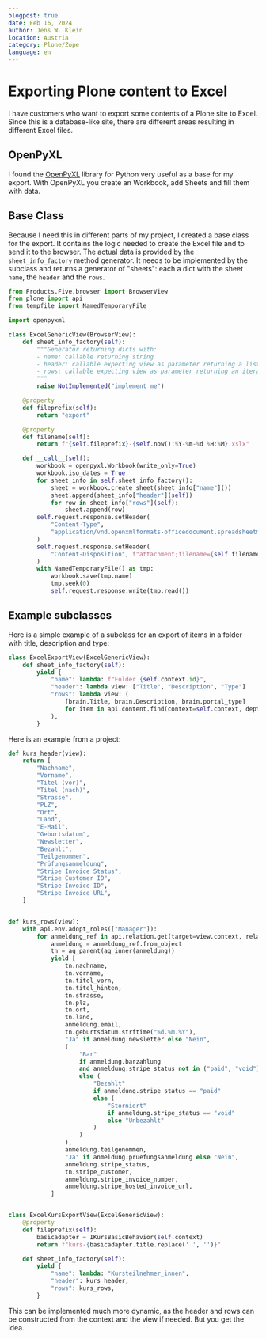 ```yaml
---
blogpost: true
date: Feb 16, 2024
author: Jens W. Klein
location: Austria
category: Plone/Zope
language: en
---
```


# Exporting Plone content to Excel

I have customers who want to export some contents of a Plone site to Excel.
Since this is a database-like site, there are different areas resulting in different Excel files.

## OpenPyXL

I found the [OpenPyXL](https://openpyxl.readthedocs.io/en/stable/) library for Python very useful as a base for my export.
With OpenPyXL you create an Workbook, add Sheets and fill them with data.

## Base Class

Because I need this in different parts of my project, I created a base class for the export.
It contains the logic needed to create the Excel file and to send it to the browser.
The actual data is provided by the `sheet_info_factory` method generator.
It needs to be implemented by the subclass and returns a generator of "sheets": each a dict with the sheet `name`, the `header` and the `rows`.

```python
from Products.Five.browser import BrowserView
from plone import api
from tempfile import NamedTemporaryFile

import openpyxml

class ExcelGenericView(BrowserView):
    def sheet_info_factory(self):
        """Generator returning dicts with:
        - name: callable returning string
        - header: callable expecting view as parameter returning a list of strings (first row)
        - rows: callable expecting view as parameter returning an iterable with lists of data
        """
        raise NotImplemented("implement me")

    @property
    def fileprefix(self):
        return "export"

    @property
    def filename(self):
        return f"{self.fileprefix}-{self.now():%Y-%m-%d %H:%M}.xslx"

    def __call__(self):
        workbook = openpyxl.Workbook(write_only=True)
        workbook.iso_dates = True
        for sheet_info in self.sheet_info_factory():
            sheet = workbook.create_sheet(sheet_info["name"]())
            sheet.append(sheet_info["header"](self))
            for row in sheet_info["rows"](self):
                sheet.append(row)
        self.request.response.setHeader(
            "Content-Type",
            "application/vnd.openxmlformats-officedocument.spreadsheetml.sheet",
        )
        self.request.response.setHeader(
            "Content-Disposition", f"attachment;filename={self.filename}"
        )
        with NamedTemporaryFile() as tmp:
            workbook.save(tmp.name)
            tmp.seek(0)
            self.request.response.write(tmp.read())
```

## Example subclasses

Here is a simple example of a subclass for an export of items in a folder with title, description and type:

```python
class ExcelExportView(ExcelGenericView):
    def sheet_info_factory(self):
        yield {
            "name": lambda: f"Folder {self.context.id}",
            "header": lambda view: ["Title", "Description", "Type"]
            "rows": lambda view: (
                [brain.Title, brain.Description, brain.portal_type]
                for item in api.content.find(context=self.context, depth=1)
            ),
        }
```

Here is an example from a project:

```python
def kurs_header(view):
    return [
        "Nachname",
        "Vorname",
        "Titel (vor)",
        "Titel (nach)",
        "Strasse",
        "PLZ",
        "Ort",
        "Land",
        "E-Mail",
        "Geburtsdatum",
        "Newsletter",
        "Bezahlt",
        "Teilgenommen",
        "Prüfungsanmeldung",
        "Stripe Invoice Status",
        "Stripe Customer ID",
        "Stripe Invoice ID",
        "Stripe Invoice URL",
    ]


def kurs_rows(view):
    with api.env.adopt_roles(["Manager"]):
        for anmeldung_ref in api.relation.get(target=view.context, relationship="kurs"):
            anmeldung = anmeldung_ref.from_object
            tn = aq_parent(aq_inner(anmeldung))
            yield [
                tn.nachname,
                tn.vorname,
                tn.titel_vorn,
                tn.titel_hinten,
                tn.strasse,
                tn.plz,
                tn.ort,
                tn.land,
                anmeldung.email,
                tn.geburtsdatum.strftime("%d.%m.%Y"),
                "Ja" if anmeldung.newsletter else "Nein",
                (
                    "Bar"
                    if anmeldung.barzahlung
                    and anmeldung.stripe_status not in ("paid", "void")
                    else (
                        "Bezahlt"
                        if anmeldung.stripe_status == "paid"
                        else (
                            "Storniert"
                            if anmeldung.stripe_status == "void"
                            else "Unbezahlt"
                        )
                    )
                ),
                anmeldung.teilgenommen,
                "Ja" if anmeldung.pruefungsanmeldung else "Nein",
                anmeldung.stripe_status,
                tn.stripe_customer,
                anmeldung.stripe_invoice_number,
                anmeldung.stripe_hosted_invoice_url,
            ]


class ExcelKursExportView(ExcelGenericView):
    @property
    def fileprefix(self):
        basicadapter = IKursBasicBehavior(self.context)
        return f"kurs-{basicadapter.title.replace(' ', '')}"

    def sheet_info_factory(self):
        yield {
            "name": lambda: "Kursteilnehmer_innen",
            "header": kurs_header,
            "rows": kurs_rows,
        }
```

This can be implemented much more dynamic, as the header and rows can be constructed from the context and the view if needed. But you get the idea.

